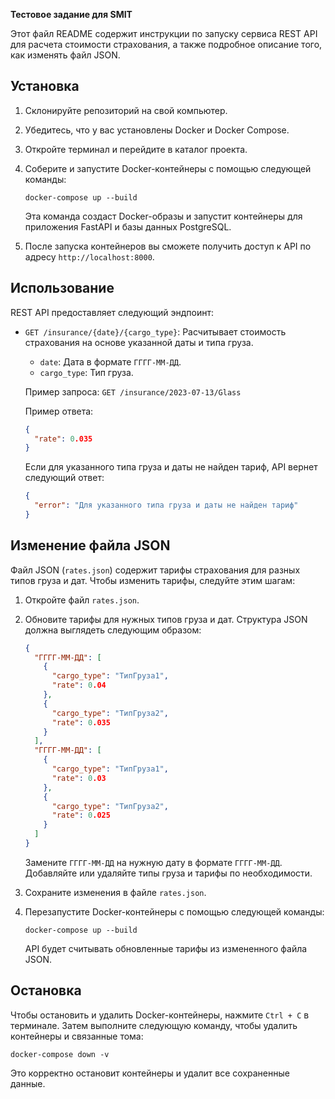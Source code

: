**Тестовое задание для SMIT**

Этот файл README содержит инструкции по запуску сервиса REST API для расчета стоимости страхования, а также подробное описание того, как изменять файл JSON.

## Установка

1. Склонируйте репозиторий на свой компьютер.

2. Убедитесь, что у вас установлены Docker и Docker Compose.

3. Откройте терминал и перейдите в каталог проекта.

4. Соберите и запустите Docker-контейнеры с помощью следующей команды:

   ```
   docker-compose up --build
   ```

   Эта команда создаст Docker-образы и запустит контейнеры для приложения FastAPI и базы данных PostgreSQL.

5. После запуска контейнеров вы сможете получить доступ к API по адресу `http://localhost:8000`.

## Использование

REST API предоставляет следующий эндпоинт:

- `GET /insurance/{date}/{cargo_type}`: Расчитывает стоимость страхования на основе указанной даты и типа груза.

  - `date`: Дата в формате `ГГГГ-ММ-ДД`.
  - `cargo_type`: Тип груза.

  Пример запроса: `GET /insurance/2023-07-13/Glass`

  Пример ответа:

  ```json
  {
    "rate": 0.035
  }
  ```

  Если для указанного типа груза и даты не найден тариф, API вернет следующий ответ:

  ```json
  {
    "error": "Для указанного типа груза и даты не найден тариф"
  }
  ```

## Изменение файла JSON

Файл JSON (`rates.json`) содержит тарифы страхования для разных типов груза и дат. Чтобы изменить тарифы, следуйте этим шагам:

1. Откройте файл `rates.json`.

2. Обновите тарифы для нужных типов груза и дат. Структура JSON должна выглядеть следующим образом:

   ```json
   {
     "ГГГГ-ММ-ДД": [
       {
         "cargo_type": "ТипГруза1",
         "rate": 0.04
       },
       {
         "cargo_type": "ТипГруза2",
         "rate": 0.035
       }
     ],
     "ГГГГ-ММ-ДД": [
       {
         "cargo_type": "ТипГруза1",
         "rate": 0.03
       },
       {
         "cargo_type": "ТипГруза2",
         "rate": 0.025
       }
     ]
   }
   ```

   Замените `ГГГГ-ММ-ДД` на нужную дату в формате `ГГГГ-ММ-ДД`. Добавляйте или удаляйте типы груза и тарифы по необходимости.

3. Сохраните изменения в файле `rates.json`.

4. Перезапустите Docker-контейнеры с помощью следующей команды:

   ```
   docker-compose up --build
   ```

   API будет считывать обновленные тарифы из измененного файла JSON.

## Остановка

Чтобы остановить и удалить Docker-контейнеры, нажмите `Ctrl + C` в терминале. Затем выполните следующую команду, чтобы удалить контейнеры и связанные тома:

```
docker-compose down -v
```

Это корректно остановит контейнеры и удалит все сохраненные данные.
